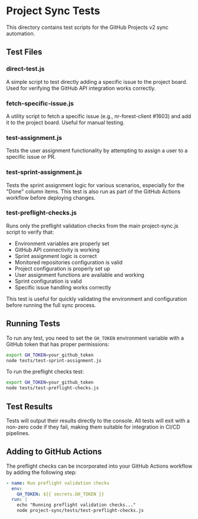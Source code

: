 # Project Sync Tests

This directory contains test scripts for the GitHub Projects v2 sync automation.

## Test Files

### direct-test.js
A simple script to test directly adding a specific issue to the project board. Used for verifying the GitHub API integration works correctly.

### fetch-specific-issue.js
A utility script to fetch a specific issue (e.g., nr-forest-client #1603) and add it to the project board. Useful for manual testing.

### test-assignment.js
Tests the user assignment functionality by attempting to assign a user to a specific issue or PR.

### test-sprint-assignment.js
Tests the sprint assignment logic for various scenarios, especially for the "Done" column items. This test is also run as part of the GitHub Actions workflow before deploying changes.

### test-preflight-checks.js
Runs only the preflight validation checks from the main project-sync.js script to verify that:
- Environment variables are properly set
- GitHub API connectivity is working
- Sprint assignment logic is correct
- Monitored repositories configuration is valid
- Project configuration is properly set up
- User assignment functions are available and working
- Sprint configuration is valid
- Specific issue handling works correctly

This test is useful for quickly validating the environment and configuration before running the full sync process.

## Running Tests

To run any test, you need to set the `GH_TOKEN` environment variable with a GitHub token that has proper permissions:

```bash
export GH_TOKEN=your_github_token
node tests/test-sprint-assignment.js
```

To run the preflight checks test:

```bash
export GH_TOKEN=your_github_token
node tests/test-preflight-checks.js
```

## Test Results

Tests will output their results directly to the console. All tests will exit with a non-zero code if they fail, making them suitable for integration in CI/CD pipelines.

## Adding to GitHub Actions

The preflight checks can be incorporated into your GitHub Actions workflow by adding the following step:

```yaml
- name: Run preflight validation checks
  env:
    GH_TOKEN: ${{ secrets.GH_TOKEN }}
  run: |
    echo "Running preflight validation checks..."
    node project-sync/tests/test-preflight-checks.js
```
